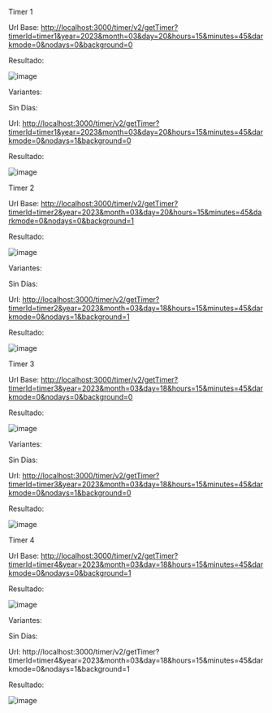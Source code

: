 Timer 1

Url Base: [http://localhost:3000/timer/v2/getTimer?timerId=timer1&year=2023&month=03&day=20&hours=15&minutes=45&darkmode=0&nodays=0&background=0](http://localhost:3000/timer/v2/getTimer?timerId=timer1&year=2023&month=03&day=20&hours=15&minutes=45&darkmode=0&nodays=0&background=0)

Resultado:

![image](https://user-images.githubusercontent.com/69000994/225683318-78524c2d-2a8a-4a0c-aa60-10b35c2d82c1.png)

Variantes:

Sin Días:

Url: [http://localhost:3000/timer/v2/getTimer?timerId=timer1&year=2023&month=03&day=20&hours=15&minutes=45&darkmode=0&nodays=1&background=0](http://localhost:3000/timer/v2/getTimer?timerId=timer1&year=2023&month=03&day=20&hours=15&minutes=45&darkmode=0&nodays=1&background=0)

Resultado:

![image](https://user-images.githubusercontent.com/69000994/225683406-a5af7093-ae37-4d3c-bdf4-2b8e7b5670f2.png)


Timer 2

Url Base: [http://localhost:3000/timer/v2/getTimer?timerId=timer2&year=2023&month=03&day=20&hours=15&minutes=45&darkmode=0&nodays=0&background=1](http://localhost:3000/timer/v2/getTimer?timerId=timer2&year=2023&month=03&day=20&hours=15&minutes=45&darkmode=0&nodays=0&background=1)

Resultado:

![image](https://user-images.githubusercontent.com/69000994/225683438-7b44c232-b6c6-40b9-9481-37a31672d912.png)


Variantes:

Sin Días:

Url: [http://localhost:3000/timer/v2/getTimer?timerId=timer2&year=2023&month=03&day=18&hours=15&minutes=45&darkmode=0&nodays=1&background=1](http://localhost:3000/timer/v2/getTimer?timerId=timer2&year=2023&month=03&day=18&hours=15&minutes=45&darkmode=0&nodays=1&background=1)

Resultado:

![image](https://user-images.githubusercontent.com/69000994/225683467-6733295b-fc28-48dc-8d0d-518cc8c669c1.png)

Timer 3

Url Base: [http://localhost:3000/timer/v2/getTimer?timerId=timer3&year=2023&month=03&day=18&hours=15&minutes=45&darkmode=0&nodays=0&background=0](http://localhost:3000/timer/v2/getTimer?timerId=timer3&year=2023&month=03&day=18&hours=15&minutes=45&darkmode=0&nodays=0&background=0)

Resultado:

![image](https://user-images.githubusercontent.com/69000994/225683508-414cee2d-e3b5-4dbc-963b-f90d928aa558.png)


Variantes:

Sin Días:

Url: [http://localhost:3000/timer/v2/getTimer?timerId=timer3&year=2023&month=03&day=18&hours=15&minutes=45&darkmode=0&nodays=1&background=0](http://localhost:3000/timer/v2/getTimer?timerId=timer3&year=2023&month=03&day=18&hours=15&minutes=45&darkmode=0&nodays=1&background=0)

Resultado:

![image](https://user-images.githubusercontent.com/69000994/225683541-b94a2492-4b82-4b3f-8188-75c715e17215.png)

Timer 4

Url Base: [http://localhost:3000/timer/v2/getTimer?timerId=timer4&year=2023&month=03&day=18&hours=15&minutes=45&darkmode=0&nodays=0&background=1](http://localhost:3000/timer/v2/getTimer?timerId=timer4&year=2023&month=03&day=18&hours=15&minutes=45&darkmode=0&nodays=0&background=1)

Resultado:

![image](https://user-images.githubusercontent.com/69000994/225683615-f9bddf6a-2bf6-4972-96d5-f0ca6218af08.png)

Variantes:

Sin Días:

Url: http://localhost:3000/timer/v2/getTimer?timerId=timer4&year=2023&month=03&day=18&hours=15&minutes=45&darkmode=0&nodays=1&background=1

Resultado:

![image](https://user-images.githubusercontent.com/69000994/225683649-ebc34a69-686a-4fb3-9249-b93e05e21cf8.png)
